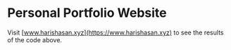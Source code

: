 # Personal Portfolio Website

Visit [www.harishasan.xyz](https://www.harishasan.xyz) to see the results of the code above.
